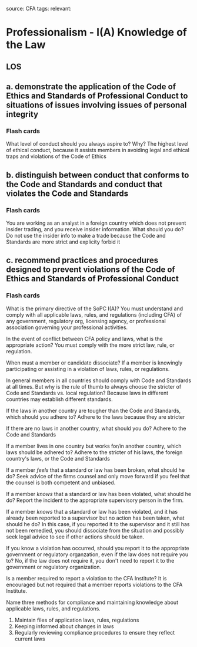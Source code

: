 source: CFA
tags: 
relevant: 

# Professionalism - I(A) Knowledge of the Law

## LOS
## a. demonstrate the application of the Code of Ethics and Standards of Professional Conduct to situations of issues involving issues of personal integrity

### Flash cards

What level of conduct should you always aspire to? Why?
The highest level of ethical conduct, because it assists members in avoiding legal and ethical traps and violations of the Code of Ethics


## b. distinguish between conduct that conforms to the Code and Standards and conduct that violates the Code and Standards

### Flash cards

You are working as an analyst in a foreign country which does not prevent insider trading, and you receive insider information. What should you do?
Do not use the insider info to make a trade because the Code and Standards are more strict and explicity forbid it


## c. recommend practices and procedures designed to prevent violations of the Code of Ethics and Standards of Professional Conduct

### Flash cards

What is the primary directive of the SoPC I(A)?
You must understand and comply with all applicable laws, rules, and regulations (including CFA) of any government, regulatory org, licensing agency, or professional association governing your professional activities.

In the event of conflict between CFA policy and laws, what is the appropriate action?
You must comply with the more strict law, rule, or regulation.

When must a member or candidate dissociate?
If a member is knowingly participating or assisting in a violation of laws, rules, or regulations.

In general members in all countries should comply with Code and Standards at all times. But why is the rule of thumb to always choose the stricter of Code and Standards vs. local regulation?
Because laws in different countries may establish different standards.

If the laws in another country are tougher than the Code and Standards, which should you adhere to?
Adhere to the laws because they are stricter

If there are no laws in another country, what should you do?
Adhere to the Code and Standards

If a member lives in one country but works for/in another country, which laws should be adhered to?
Adhere to the stricter of his laws, the foreign country's laws, or the Code and Standards

If a member _feels_ that a standard or law has been broken, what should he do?
Seek advice of the firms counsel and only move forward if you feel that the counsel is both competent and unbiased.

If a member _knows_ that a standard or law has been violated, what should he do?
Report the incident to the appropriate supervisory person in the firm. 

If a member _knows_ that a standard or law has been violated, and it has already been reported to a supervisor but no action has been taken, what should he do?
In this case, if you reported it to the supervisor and it still has not been remedied, you should dissociate from the situation and possibly seek legal advice to see if other actions should be taken.

If you know a violation has occurred, should you report it to the appropriate government or regulatory organzation, even if the law does not require you to?
No, if the law does not require it, you don't need to report it to the government or regulatory organization.

Is a member required to report a violation to the CFA Institute?
It is encouraged but not required that a member reports violations to the CFA Institute.

Name three methods for compliance and maintaining knowledge about applicable laws, rules, and regulations.
1. Maintain files of application laws, rules, regulations
2. Keeping informed about changes in laws
3. Regularly reviewing compliance procedures to ensure they reflect current laws


